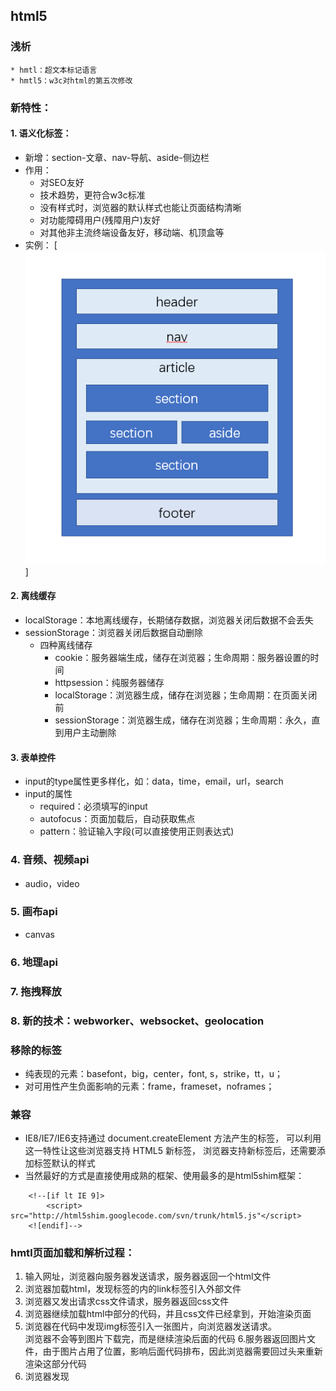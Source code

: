 	

## html5
### 浅析
	* hmtl：超文本标记语言
	* hmtl5：w3c对html的第五次修改
### 新特性：
#### 1. 语义化标签：
* 新增：section-文章、nav-导航、aside-侧边栏
* 作用：
	* 对SEO友好
	* 技术趋势，更符合w3c标准
	* 没有样式时，浏览器的默认样式也能让页面结构清晰
	* 对功能障碍用户(残障用户)友好
	* 对其他非主流终端设备友好，移动端、机顶盒等
* 实例：
	[![](/images/layout.png "html5经典页面设计")]
#### 2. 离线缓存
* localStorage：本地离线缓存，长期储存数据，浏览器关闭后数据不会丢失
* sessionStorage：浏览器关闭后数据自动删除
	* 四种离线储存
		* cookie：服务器端生成，储存在浏览器；生命周期：服务器设置的时间
		* httpsession：纯服务器储存
		* localStorage：浏览器生成，储存在浏览器；生命周期：在页面关闭前
		* sessionStorage：浏览器生成，储存在浏览器；生命周期：永久，直到用户主动删除
#### 3. 表单控件
* input的type属性更多样化，如：data，time，email，url，search
* input的属性
	* required：必须填写的input
	* autofocus：页面加载后，自动获取焦点
	* pattern：验证输入字段(可以直接使用正则表达式)
### 4. 音频、视频api
* audio，video
### 5. 画布api
* canvas
### 6. 地理api
### 7. 拖拽释放
### 8. 新的技术：webworker、websocket、geolocation
### 移除的标签
* 纯表现的元素：basefont，big，center，font, s，strike，tt，u；
* 对可用性产生负面影响的元素：frame，frameset，noframes；
### 兼容
* IE8/IE7/IE6支持通过 document.createElement 方法产生的标签，
	可以利用这一特性让这些浏览器支持 HTML5 新标签，
	浏览器支持新标签后，还需要添加标签默认的样式
* 当然最好的方式是直接使用成熟的框架、使用最多的是html5shim框架：
````
	<!--[if lt IE 9]>
		<script> src="http://html5shim.googlecode.com/svn/trunk/html5.js"</script>
	<![endif]-->
````
### hmtl页面加载和解析过程：
1. 输入网址，浏览器向服务器发送请求，服务器返回一个html文件
2. 浏览器加载html，发现<head>标签的内的link标签引入外部文件
3. 浏览器又发出请求css文件请求，服务器返回css文件
4. 浏览器继续加载html中<body>部分的代码，并且css文件已经拿到，开始渲染页面
5. 浏览器在代码中发现img标签引入一张图片，向浏览器发送请求。   
	浏览器不会等到图片下载完，而是继续渲染后面的代码
6.服务器返回图片文件，由于图片占用了位置，影响后面代码排布，因此浏览器需要回过头来重新渲染这部分代码
7. 浏览器发现<script>标签，运行javascript代码
8. 执行js代码过程中，它命令浏览器隐藏某个div，浏览器必须重新渲染这部分代码
9. 最后运行到</html>，页面第一次加载全部完成   
	用户交互等行为，将重新渲染页面


